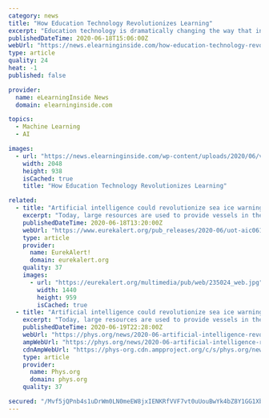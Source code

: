 ```yaml
---
category: news
title: "How Education Technology Revolutionizes Learning"
excerpt: "Education technology is dramatically changing the way that instructors teach and learners learn. Here are a few examples."
publishedDateTime: 2020-06-18T15:06:00Z
webUrl: "https://news.elearninginside.com/how-education-technology-revolutionizes-learning/"
type: article
quality: 24
heat: -1
published: false

provider:
  name: eLearningInside News
  domain: elearninginside.com

topics:
  - Machine Learning
  - AI

images:
  - url: "https://news.elearninginside.com/wp-content/uploads/2020/06/volodymyr-hryshchenko-L0oJ4Dlfyuo-unsplash-scaled.jpg"
    width: 2048
    height: 938
    isCached: true
    title: "How Education Technology Revolutionizes Learning"

related:
  - title: "Artificial intelligence could revolutionize sea ice warnings"
    excerpt: "Today, large resources are used to provide vessels in the polar seas with warnings about the spread of sea ice. Artificial intelligence may make these warnings cheaper, faster, and available for everyone."
    publishedDateTime: 2020-06-18T13:20:00Z
    webUrl: "https://www.eurekalert.org/pub_releases/2020-06/uot-aic061720.php"
    type: article
    provider:
      name: EurekAlert!
      domain: eurekalert.org
    quality: 37
    images:
      - url: "https://eurekalert.org/multimedia/pub/web/235024_web.jpg"
        width: 1440
        height: 959
        isCached: true
  - title: "Artificial intelligence could revolutionize sea ice warnings"
    excerpt: "Today, large resources are used to provide vessels in the polar seas with warnings about the spread of sea ice. Artificial intelligence may make these warnings cheaper, faster, and available for everyone."
    publishedDateTime: 2020-06-19T22:28:00Z
    webUrl: "https://phys.org/news/2020-06-artificial-intelligence-revolutionize-sea-ice.html"
    ampWebUrl: "https://phys.org/news/2020-06-artificial-intelligence-revolutionize-sea-ice.amp"
    cdnAmpWebUrl: "https://phys-org.cdn.ampproject.org/c/s/phys.org/news/2020-06-artificial-intelligence-revolutionize-sea-ice.amp"
    type: article
    provider:
      name: Phys.org
      domain: phys.org
    quality: 37

secured: "/Mvf5jQPnb4s1uDrWm0LN0meEW8jxIENKRfVVF7vt0uUouBwYk4bZ8Y1GG1XbXJfGSH8QtXg1HvK9nk/I8tVNG5NJLZ/zAQYQQlez8wBIpbLTuPMOCf/48Z5Kct8uwIvjK519RycpDUHaV6KWC9LYXHdXot3oTWXYn+60hH41b74sR1aCbO8ATjjjfHqlAzzMKFWmNjZyFUFZeLpTXUkLs6cbiDrilbUJnmQpPZdQnB2o17Hgr8dUq9oFlK4I5vH2/ab28+8cuqSoxmMOGTPLRgJWGGM+v803RmYpoayykPz7RsDTTTxoP9rexxa7j/fjgHny5ma5HEysWcvSeauHA==;2EgeXqhTdhO06SeRkXSBtw=="
---
```


